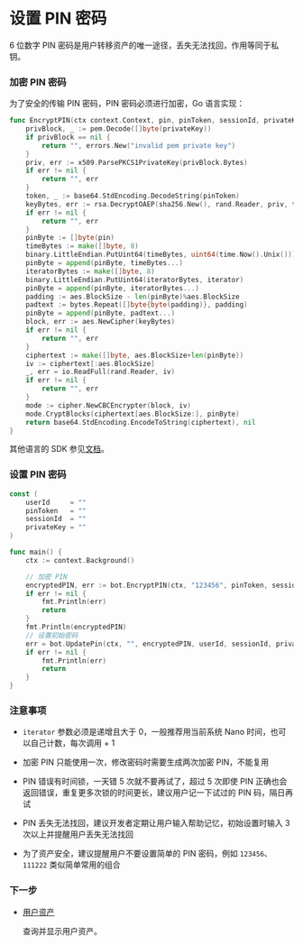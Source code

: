 # 设置 PIN 密码

6 位数字 PIN 密码是用户转移资产的唯一途径，丢失无法找回，作用等同于私钥。

### 加密 PIN 密码

为了安全的传输 PIN 密码，PIN 密码必须进行加密，Go 语言实现：

```go
func EncryptPIN(ctx context.Context, pin, pinToken, sessionId, privateKey string, iterator uint64) (string, error) {
	privBlock, _ := pem.Decode([]byte(privateKey))
	if privBlock == nil {
		return "", errors.New("invalid pem private key")
	}
	priv, err := x509.ParsePKCS1PrivateKey(privBlock.Bytes)
	if err != nil {
		return "", err
	}
	token, _ := base64.StdEncoding.DecodeString(pinToken)
	keyBytes, err := rsa.DecryptOAEP(sha256.New(), rand.Reader, priv, token, []byte(sessionId))
	if err != nil {
		return "", err
	}
	pinByte := []byte(pin)
	timeBytes := make([]byte, 8)
	binary.LittleEndian.PutUint64(timeBytes, uint64(time.Now().Unix()))
	pinByte = append(pinByte, timeBytes...)
	iteratorBytes := make([]byte, 8)
	binary.LittleEndian.PutUint64(iteratorBytes, iterator)
	pinByte = append(pinByte, iteratorBytes...)
	padding := aes.BlockSize - len(pinByte)%aes.BlockSize
	padtext := bytes.Repeat([]byte{byte(padding)}, padding)
	pinByte = append(pinByte, padtext...)
	block, err := aes.NewCipher(keyBytes)
	if err != nil {
		return "", err
	}
	ciphertext := make([]byte, aes.BlockSize+len(pinByte))
	iv := ciphertext[:aes.BlockSize]
	_, err = io.ReadFull(rand.Reader, iv)
	if err != nil {
		return "", err
	}
	mode := cipher.NewCBCEncrypter(block, iv)
	mode.CryptBlocks(ciphertext[aes.BlockSize:], pinByte)
	return base64.StdEncoding.EncodeToString(ciphertext), nil
}
```

其他语言的 SDK 参见[文档](../sdk/overview)。

### 设置 PIN 密码

```go
const (
    userId     = ""
    pinToken   = ""
	sessionId  = ""
	privateKey = ""
)

func main() {
    ctx := context.Background()

    // 加密 PIN
	encryptedPIN, err := bot.EncryptPIN(ctx, "123456", pinToken, sessionId, privateKey, uint64(time.Now().UnixNano()))
	if err != nil {
		fmt.Println(err)
		return
	}
	fmt.Println(encryptedPIN)
	// 设置初始密码
	err = bot.UpdatePin(ctx, "", encryptedPIN, userId, sessionId, privateKey)
	if err != nil {
		fmt.Println(err)
		return
	}
}
```

### 注意事项

- `iterator` 参数必须是递增且大于 0，一般推荐用当前系统 Nano 时间，也可以自己计数，每次调用 + 1

- 加密 PIN 只能使用一次，修改密码时需要生成两次加密 PIN，不能复用

- PIN 错误有时间锁，一天错 5 次就不要再试了，超过 5 次即使 PIN 正确也会返回错误，重复更多次锁的时间更长，建议用户记一下试过的 PIN 码，隔日再试

- PIN 丢失无法找回，建议开发者定期让用户输入帮助记忆，初始设置时输入 3 次以上并提醒用户丢失无法找回

- 为了资产安全，建议提醒用户不要设置简单的 PIN 密码，例如 `123456`、`111222` 类似简单常用的组合

### 下一步

- [用户资产](./assets)

  查询并显示用户资产。